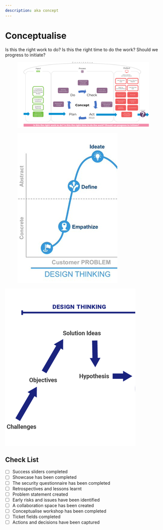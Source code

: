 ```yaml
---
description: aka concept
---
```


# Conceptualise

Is this the right work to do? Is this the right time to do the work? Should we progress to initiate?

<figure><img src="../../.gitbook/assets/image (45).png" alt=""><figcaption></figcaption></figure>

<figure><img src="../../.gitbook/assets/image (48).png" alt=""><figcaption></figcaption></figure>

![](<../../.gitbook/assets/image (53).png>)

## Check List

* [ ] Success sliders completed
* [ ] Showcase has been completed&#x20;
* [ ] The security questionnaire has been completed&#x20;
* [ ] Retrospectives and lessons learnt &#x20;
* [ ] Problem statement created &#x20;
* [ ] Early risks and issues have been identified &#x20;
* [ ] A collaboration space has been created
* [ ] Conceptualise workshop has been completed
* [ ] Ticket fields completed
* [ ] Actions and decisions have been captured
